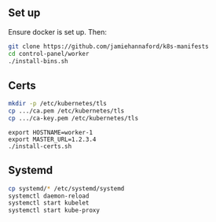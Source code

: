 ## Set up

Ensure docker is set up. Then:

```bash
git clone https://github.com/jamiehannaford/k8s-manifests
cd control-panel/worker
./install-bins.sh
```

## Certs

```bash
mkdir -p /etc/kubernetes/tls
cp .../ca.pem /etc/kubernetes/tls
cp .../ca-key.pem /etc/kubernetes/tls
```

```
export HOSTNAME=worker-1
export MASTER_URL=1.2.3.4
./install-certs.sh
```

## Systemd

```bash
cp systemd/* /etc/systemd/systemd
systemctl daemon-reload
systemctl start kubelet
systemctl start kube-proxy
```